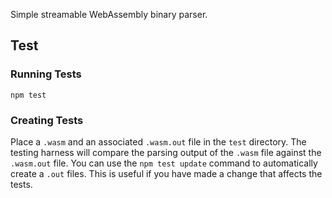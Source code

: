 Simple streamable WebAssembly binary parser.

## Test

### Running Tests

```
npm test
```

### Creating Tests
Place a `.wasm` and an associated `.wasm.out` file in the `test` directory.
The testing harness will compare the parsing output of the `.wasm` file against the `.wasm.out` file.
You can use the `npm test update` command to automatically create a `.out` files. This is useful if you have made a change that affects the tests.